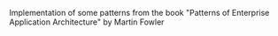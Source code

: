 Implementation of some patterns from the book "Patterns of Enterprise Application Architecture" by Martin Fowler